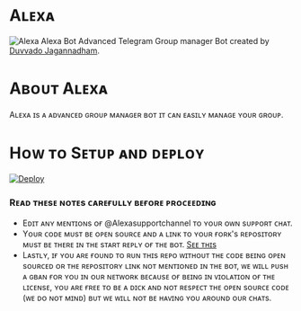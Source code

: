 # Aʟᴇxᴀ
![Alexa](https://telegra.ph/file/a5ec644be1e5ff9ac991c.jpg)
Alexa Bot Advanced Telegram Group manager Bot created by [Duvvado Jagannadham](https://t.me/Beast_boy_shubu).
# Aʙᴏᴜᴛ Aʟᴇxᴀ 
Aʟᴇxᴀ ɪs ᴀ ᴀᴅᴠᴀɴᴄᴇᴅ ɢʀᴏᴜᴘ ᴍᴀɴᴀɢᴇʀ ʙᴏᴛ ɪᴛ ᴄᴀɴ ᴇᴀsɪʟʏ ᴍᴀɴᴀɢᴇ ʏᴏᴜʀ ɢʀᴏᴜᴘ.
# Hᴏᴡ ᴛᴏ Sᴇᴛᴜᴘ ᴀɴᴅ ᴅᴇᴘʟᴏʏ
[![Deploy](https://www.herokucdn.com/deploy/button.svg)](https://heroku.com/deploy)

### Rᴇᴀᴅ ᴛʜᴇsᴇ ɴᴏᴛᴇs ᴄᴀʀᴇғᴜʟʟʏ ʙᴇғᴏʀᴇ ᴘʀᴏᴄᴇᴇᴅɪɴɢ 
 - Eᴅɪᴛ ᴀɴʏ ᴍᴇɴᴛɪᴏɴs ᴏғ @Alexasupportchannel ᴛᴏ ʏᴏᴜʀ ᴏᴡɴ sᴜᴘᴘᴏʀᴛ ᴄʜᴀᴛ. 
 - Yᴏᴜʀ ᴄᴏᴅᴇ ᴍᴜsᴛ ʙᴇ ᴏᴘᴇɴ sᴏᴜʀᴄᴇ ᴀɴᴅ ᴀ ʟɪɴᴋ ᴛᴏ ʏᴏᴜʀ ғᴏʀᴋ's ʀᴇᴘᴏsɪᴛᴏʀʏ ᴍᴜsᴛ ʙᴇ ᴛʜᴇʀᴇ ɪɴ ᴛʜᴇ sᴛᴀʀᴛ ʀᴇᴘʟʏ ᴏғ ᴛʜᴇ ʙᴏᴛ. [Sᴇᴇ ᴛʜɪs](ʜᴛᴛᴘs://ɢɪᴛʜᴜʙ.ᴄᴏᴍ/AɴɪᴍᴇKᴀɪᴢᴏᴋᴜ/SᴀɪᴛᴀᴍᴀRᴏʙᴏᴛ/ʙʟᴏʙ/sʜɪᴋᴇɴ/SᴀɪᴛᴀᴍᴀRᴏʙᴏᴛ/__ᴍᴀɪɴ__.ᴘʏ#L25)
 - Lᴀsᴛʟʏ, ɪғ ʏᴏᴜ ᴀʀᴇ ғᴏᴜɴᴅ ᴛᴏ ʀᴜɴ ᴛʜɪs ʀᴇᴘᴏ ᴡɪᴛʜᴏᴜᴛ ᴛʜᴇ ᴄᴏᴅᴇ ʙᴇɪɴɢ ᴏᴘᴇɴ sᴏᴜʀᴄᴇᴅ ᴏʀ ᴛʜᴇ ʀᴇᴘᴏsɪᴛᴏʀʏ ʟɪɴᴋ ɴᴏᴛ ᴍᴇɴᴛɪᴏɴᴇᴅ ɪɴ ᴛʜᴇ ʙᴏᴛ, ᴡᴇ ᴡɪʟʟ ᴘᴜsʜ ᴀ ɢʙᴀɴ ғᴏʀ ʏᴏᴜ ɪɴ ᴏᴜʀ ɴᴇᴛᴡᴏʀᴋ ʙᴇᴄᴀᴜsᴇ ᴏғ ʙᴇɪɴɢ ɪɴ ᴠɪᴏʟᴀᴛɪᴏɴ ᴏғ ᴛʜᴇ ʟɪᴄᴇɴsᴇ, ʏᴏᴜ ᴀʀᴇ ғʀᴇᴇ ᴛᴏ ʙᴇ ᴀ ᴅɪᴄᴋ ᴀɴᴅ ɴᴏᴛ ʀᴇsᴘᴇᴄᴛ ᴛʜᴇ ᴏᴘᴇɴ sᴏᴜʀᴄᴇ ᴄᴏᴅᴇ (ᴡᴇ ᴅᴏ ɴᴏᴛ ᴍɪɴᴅ) ʙᴜᴛ ᴡᴇ ᴡɪʟʟ ɴᴏᴛ ʙᴇ ʜᴀᴠɪɴɢ ʏᴏᴜ ᴀʀᴏᴜɴᴅ ᴏᴜʀ ᴄʜᴀᴛs.

